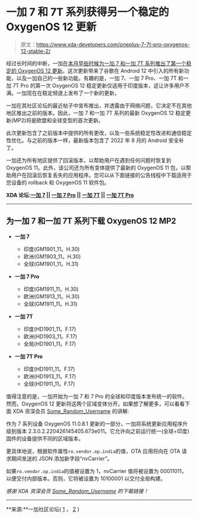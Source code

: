 # 一加 7 和 7T 系列获得另一个稳定的 OxygenOS 12 更新

> 原文：<https://www.xda-developers.com/oneplus-7-7t-pro-oxygenos-12-stable-2/>

经过长时间的中断，一加[在本月早些时候为一加 7 和一加 7T 系列推出了第一个稳定的 OxygenOS 12 更新](https://www.xda-developers.com/oneplus-7-7t-pro-android-12-oxygenos-12-stable/)。这次更新带来了谷歌在 Android 12 中引入的所有新功能，以及一加自己的一些新功能。有趣的是，一加 7、一加 7 Pro、一加 7T 和一加 7T Pro 的第一次 OxygenOS 12 稳定更新仅适用于印度版本，这让许多用户不满。一加现在在稳定频道上发布了一个新的更新。

一加在其社区论坛的最近帖子中宣布推出，并透露由于网络问题，它决定不在其他地区推出之前的版本。因此，一加 7 和一加 7T 系列的最新 OxygenOS 12 稳定更新(MP2)将是欧盟和全球变型的首次更新。

此次更新包含了之前版本中提供的所有更改，以及一些系统稳定性改进和通信稳定性优化。与之前的版本一样，最新版本包含了 2022 年 8 月的 Android 安全补丁。

一加还为所有地区提供了回滚版本，以帮助用户在遇到任何问题时恢复到 OxygenOS 11。此外，该公司还为所有变体提供了最新的 OxygenOS 11 包，以帮助用户在回滚后恢复丢失的应用程序。您可以从下面链接的公告线程中下载适用于您设备的 rollback 和 OxygenOS 11 软件包。

**XDA 论坛:[一加 7](https://forum.xda-developers.com/c/oneplus-7.8833/) || [一加 7 Pro](https://forum.xda-developers.com/c/oneplus-7-pro.8847/) || [一加 7T](https://forum.xda-developers.com/c/oneplus-7t.9249/) || [一加 7T Pro](https://forum.xda-developers.com/c/oneplus-7t-pro.9327/)**

* * *

## 为一加 7 和一加 7T 系列下载 OxygenOS 12 MP2

*   **一加 7**
    *   印度(GM1901_11。H.30)
    *   欧洲(GM1903_11。H.30)
    *   全球(GM1901_11。H.31)

*   **一加 7 Pro**
    *   印度(GM1911_11。H.30)
    *   欧洲(GM1913_11。H.30)
    *   全球(GM1911_11。H.31)

*   **一加 7T**
    *   印度(HD1901_11。F.17)
    *   欧洲(HD1903_11。F.17)
    *   全局(HD1901_11。F.17)

*   **一加 7T Pro**
    *   印度(HD1911_11。F.17)
    *   欧洲(HD1913_11。F.17)
    *   全球(HD1911_11。F.17)

值得注意的是，一加开始为一加 7 和 7 Pro 的全球和印度版本发布统一的软件。然而，OxygenOS 12 更新将这两个区域变体分开。如果想了解更多，可以看看下面 XDA 资深会员 [Some_Random_Username](https://forum.xda-developers.com/m/some_random_username.8234677/) 的讲解:

作为 7 系列设备 OxygenOS 11.0.8.1 更新的一部分，一加将系统更新应用程序升级到版本 2.3.0.2.220426145405.673e011。它允许向之前运行统一(全球+印度)固件的设备提供不同的区域版本。

更具体地说，根据软件属性`ro.vendor.op.india`的值，OTA 应用将向在 OTA 请求期间发送的 JSON 添加新字段“nvCarrier”。

如果`ro.vendor.op.india`的值被设置为 1，nvCarrier 值将被设置为 00011011，以便交付内部版本。否则，它将被设置为 10100001 以交付全局构建。

*感谢 XDA 资深会员 [Some_Random_Username](https://forum.xda-developers.com/m/some_random_username.8234677/) 的下载链接！*

* * *

**来源:**一加社区论坛( [1](https://community.oneplus.com/thread?id=1181167844348919809) ， [2](https://community.oneplus.com/thread?id=1181216999612088323) )